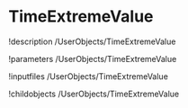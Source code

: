 <!-- MOOSE Documentation Stub: Remove this when content is added. -->

# TimeExtremeValue
!description /UserObjects/TimeExtremeValue

!parameters /UserObjects/TimeExtremeValue

!inputfiles /UserObjects/TimeExtremeValue

!childobjects /UserObjects/TimeExtremeValue
